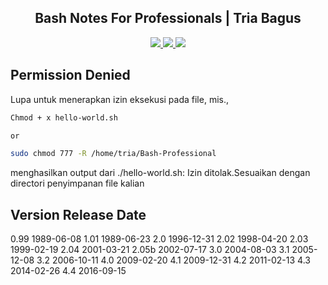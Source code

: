<div align="center">    
    <h2>Bash Notes For Professionals | Tria Bagus</h2>
    <a href="https://www.triabagus.site">
        <img src="https://cdn.rawgit.com/sindresorhus/awesome/d7305f38d29fed78fa85652e3a63e154dd8e8829/media/badge.svg"></img>
    </a>
    <a href="https://github.com/triabagus/bash-notes-for-professionals/fork">
        <img src="https://img.shields.io/badge/PRs-welcome-brightgreen.svg"></img>
    </a>   
    <a href="https://www.paypal.me/triabagus/10">
        <img src="https://img.shields.io/badge/$-donate-ff69b4.svg?maxAge=2592000&amp;style=flat"></img>
    </a> 
</div>

## Permission Denied
Lupa untuk menerapkan izin eksekusi pada file, mis., 
```bash
Chmod + x hello-world.sh

or

sudo chmod 777 -R /home/tria/Bash-Professional 
``` 
menghasilkan output dari ./hello-world.sh: Izin ditolak.Sesuaikan dengan directori penyimpanan file kalian
## Version Release Date
0.99 1989-06-08
1.01 1989-06-23
2.0 1996-12-31
2.02 1998-04-20
2.03 1999-02-19
2.04 2001-03-21
2.05b 2002-07-17
3.0 2004-08-03
3.1 2005-12-08
3.2 2006-10-11
4.0 2009-02-20
4.1 2009-12-31
4.2 2011-02-13
4.3 2014-02-26
4.4 2016-09-15